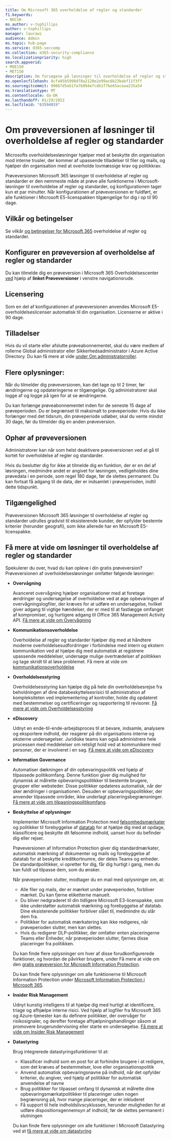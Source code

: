 ```yaml
---
title: Om Microsoft 365 overholdelse af regler og standarder
f1.keywords:
- NOCSH
ms.author: v-tophillips
author: v-tophillips
manager: laurawi
audience: Admin
ms.topic: hub-page
ms.service: O365-seccomp
ms.collection: m365-security-compliance
ms.localizationpriority: high
search.appverid:
- MOE150
- MET150
description: Om forsøgene på løsninger til overholdelse af regler og standarder.
ms.openlocfilehash: 8cfa95b5998d78a2128e2e99ac6b23babf11f3ff
ms.sourcegitcommit: 99067d5eb1fa7b094e7cdb1f7be65acaaa235a54
ms.translationtype: MT
ms.contentlocale: da-DK
ms.lasthandoff: 01/29/2022
ms.locfileid: "63594019"
---
```

# <a name="about-the-compliance-solutions-trial"></a>Om prøveversionen af løsninger til overholdelse af regler og standarder

Microsofts overholdelsesløsninger hjælper med at beskytte din organisation mod interne trusler, der kommer af upassende tilladelser til filer og mails, og hjælper din organisation med at overholde lovmæssige krav og politikkrav.

Prøveversionen Microsoft 365 løsninger til overholdelse af regler og standarder er den nemmeste måde at prøve alle funktionerne i Microsoft-løsninger til overholdelse af regler og standarder, og konfigurationen tager kun et par minutter. Når konfigurationen af prøveversionen er fuldført, er alle funktioner i Microsoft E5-licenspakken tilgængelige for dig i op til 90 dage.

## <a name="terms-and-conditions"></a>Vilkår og betingelser

Se vilkår [og betingelser for Microsoft 365](terms-conditions.md) overholdelse af regler og standarder.

## <a name="set-up-a-compliance-trial"></a>Konfigurer en prøveversion af overholdelse af regler og standarder

Du kan tilmelde dig en prøveversion i Microsoft 365 Overholdelsescenter [ved](https://go.microsoft.com/fwlink/p/?linkid=2077149) hjælp af **linket Prøveversioner** i venstre navigationsrude.

## <a name="licensing"></a>Licensering

Som en del af konfigurationen af prøveversionen anvendes Microsoft E5-overholdelseslicenser automatisk til din organisation. Licenserne er aktive i 90 dage.

## <a name="permissions"></a>Tilladelser

Hvis du vil starte eller afslutte prøveabonnementet, skal du være medlem af rollerne Global administrator eller Sikkerhedsadministrator i Azure Active Directory. Du kan få mere at vide [under Om administratorroller](../admin/add-users/about-admin-roles.md).

## <a name="additional-information"></a>Flere oplysninger:

Når du tilmelder dig prøveversionen, kan det tage op til 2 timer, før ændringerne og opdateringerne er tilgængelige. Og administratorer skal logge af og logge på igen for at se ændringerne.

Du kan forlænge prøveabonnementet inden for de seneste 15 dage af prøveperioden. Du er begrænset til maksimalt to prøveperioder. Hvis du ikke forlænger med det tidsrum, din prøveperiode udløber, skal du vente mindst 30 dage, før du tilmelder dig en anden prøveversion.

## <a name="ending-the-trial"></a>Ophør af prøveversionen

Administratorer kan når som helst deaktivere prøveversionen ved at gå til kortet for overholdelse af regler og standarder.

Hvis du beslutter dig for ikke at tilmelde dig en funktion, der er en del af løsningen, medmindre andet er angivet for løsningen, vedligeholdes dine prøvedata i en periode, som regel 180 dage, før de slettes permanent. Du kan fortsat få adgang til de data, der er indsamlet i prøveperioden, indtil dette tidspunkt.

## <a name="availability"></a>Tilgængelighed

Prøveversionen Microsoft 365 løsninger til overholdelse af regler og standarder udrulles gradvist til eksisterende kunder, der opfylder bestemte kriterier (herunder geografi), som ikke allerede har en Microsoft E5-licenspakke.

## <a name="learn-more-about-compliance-solutions"></a>Få mere at vide om løsninger til overholdelse af regler og standarder

Spekulerer du over, hvad du kan opleve i din gratis prøveversion? Prøveversionen af overholdelsesløsninger omfatter følgende løsninger:

- **Overvågning**

  Avanceret overvågning hjælper organisationer med at foretage ændringer og undersøgelse af overholdelse ved at øge opbevaringen af overvågningslogfiler, der kræves for at udføre en undersøgelse, hvilket giver adgang til vigtige hændelser, der er med til at fastlægge omfanget af kompromiser, og hurtigere adgang til Office 365 Management Activity API. [Få mere at vide om Overvågning](advanced-audit.md)

- **Kommunikationsoverholdelse**

  Overholdelse af regler og standarder hjælper dig med at håndtere moderne overholdelsesudfordringer i forbindelse med intern og ekstern kommunikation ved at hjælpe dig med automatisk at registrere upassende meddelelser, undersøge mulige overtrædelser af politikken og tage skridt til at løse problemet. Få mere at vide om [kommunikationsoverholdelse](communication-compliance.md)

- **Overholdelsesstyring**

  Overholdelsesstyring kan hjælpe dig på hele din overholdelsesrejse fra beholdningen af dine databeskyttelsesrisici til administration af kompleksiteten ved implementering af kontroller, holde dig opdateret med bestemmelser og certificeringer og rapportering til revisorer. [Få mere at vide om Overholdelsesstyring](compliance-manager.md)

- **eDiscovery**

  Udnyt en ende-til-ende-arbejdsproces til at bevare, indsamle, analysere og eksportere indhold, der reagerer på din organisations interne og eksterne undersøgelser. Juridiske teams kan også administrere hele processen med meddelelser om retsligt hold ved at kommunikere med personer, der er involveret i en sag. [Få mere at vide om eDiscovery](ediscovery.md)

- **Information Governance**

  Automatiser dækningen af din opbevaringspolitik ved hjælp af tilpassede politikomfang. Denne funktion giver dig mulighed for dynamisk at målrette opbevaringspolitikker til bestemte brugere, grupper eller websteder. Disse politikker opdateres automatisk, når der sker ændringer i organisationen. Desuden er opbevaringspolitikker, der anvender tilpassede områder, ikke underlagt placeringsbegrænsninger. [Få mere at vide om tilpasningspolitikomfang](create-retention-policies.md).

- **Beskyttelse af oplysninger**

  Implementer Microsoft Information Protection med [følsomhedsmærkater](sensitivity-labels.md) og politikker til forebyggelse af [datatab](dlp-learn-about-dlp.md) for at hjælpe dig med at opdage, klassificere og beskytte dit følsomme indhold, uanset hvor du befinder dig eller rejser.

  Prøveversionen af Information Protection giver dig standardmærkater, automatisk mærkning af dokumenter og mails og forebyggelse af datatab for at beskytte kreditkortnumre, der deles Teams og enheder. De standardpolitikker, vi opretter for dig, får dig hurtigt i gang, men du kan fuldt ud tilpasse dem, som du ønsker.

    Når prøveperioden slutter, modtager du en mail med oplysninger om, at:

  - Alle filer og mails, der er mærket under prøveperioden, forbliver mærket. Du kan fjerne etiketterne manuelt.
  - Du bliver nedgraderet til din tidligere Microsoft E3-licenspakke, som ikke understøtter automatisk mærkning og forebyggelse af datatab. Dine eksisterende politikker forbliver slået til, medmindre du slår dem fra.
  - Politikker for automatisk mærkatering kan ikke redigeres, når prøveperioden slutter, men kan slettes.
  - Hvis du redigerer DLP-politikker, der omfatter enten placeringerne Teams eller Enheder, når prøveperioden slutter, fjernes disse placeringer fra politikken.

  Du kan finde flere oplysninger om hver af disse forudkonfigurerede funktioner, og hvordan de påvirker brugere, under Få mere at vide om den [gratis prøveversion for Microsoft Information Protection](mip-easy-trials.md).

  Du kan finde flere oplysninger om alle funktionerne til Microsoft Information Protection under [Microsoft Information Protection i Microsoft 365](information-protection.md).

- **Insider Risk Management**

  Udnyt kunstig intelligens til at hjælpe dig med hurtigt at identificere, triage og afhjælpe interne risici. Ved hjælp af logfiler fra Microsoft 365 og Azure-tjenester kan du definere politikker, der overvåger for risikosignaler, og derefter foretage afhjælpningshandlinger såsom at promovere brugerundervisning eller starte en undersøgelse. [Få mere at vide om Insider Risk Management](insider-risk-management-solution-overview.md)

<!--
- **privacy management**

    Privacy management helps your organization understand and manage the personal data in your Microsoft 365 environment, remediate potential privacy risks, and fulfill subject rights requests. [Learn more](/privacy/solutions/privacymanagement/privacy-management)
-->

- **Datastyring**

  Brug integrerede datastyringsfunktioner til at:
  - Klassificer indhold som en post for at forhindre brugere i at redigere, som det kræves af bestemmelser, love eller organisationspolitik
  - Anvend automatisk opbevaringsnavne på indhold, når det opfylder kriterier, du angiver, ved hjælp af politikker for automatisk anvendelse af navne
  - Brug politikker for tilpasset omfang til dynamisk at målrette dine opbevaringsmærkatpolitikker til placeringer uden nogen begrænsning på, hvor mange placeringer, der er inkluderet
  - Få support til hele indholdslivscyklussen, herunder muligheden for at udføre dispositionsgennemsyn af indhold, før de slettes permanent i slutningen

  Du kan finde flere oplysninger om alle funktioner i Microsoft Datastyring ved at [få mere at vide om datastyring](records-management.md)
